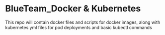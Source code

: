 # BlueTeam_Docker & Kubernetes
This repo will contain docker files and scripts for docker images, along with kubernetes yml files for pod deployments and basic kubectl commands
